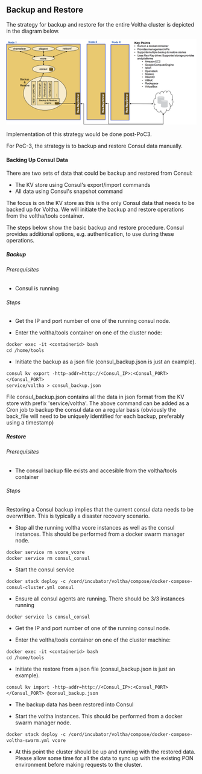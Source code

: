 ## Backup and Restore
The strategy for backup and restore for the entire Voltha cluster is 
depicted in the diagram below.

 ![back_restore](./backup_restore.png "Back and Restore")
 
 Implementation of this strategy would be done post-PoC3.   
 
For PoC-3, the strategy is to backup and restore Consul data manually.

#### Backing Up Consul Data

There are two sets of data that could be backup and restored from Consul:

* The KV store using Consul's export/import commands
* All data using Consul's snapshot command

The focus is on the KV store as this is the only Consul data that needs to be 
backed up for Voltha.  We will initiate the backup and restore operations 
from the voltha/tools container.
 
The steps below show the basic backup and restore procedure.   Consul provides
 additional options, e.g. authentication, to use during these operations.  

##### Backup

###### Prerequisites
* Consul is running

###### Steps

* Get the IP and port number of one of the running consul node.

* Enter the voltha/tools container on one of the cluster node:
```angular2html
docker exec -it <containerid> bash
cd /home/tools
```
* Initiate the backup as a json file (consul_backup.json is just an example).
```angular2html
consul kv export -http-addr=http://<Consul_IP>:<Consul_PORT></Consul_PORT> 
service/voltha > consul_backup.json
```

File consul_backup.json contains all the data in json format from the KV 
store with prefix 'service/voltha'.  The above command can be added as a 
Cron job to backup the consul data on a regular basis (obviously the 
back_file will need to be uniquely identified for each backup, 
preferably using a timestamp)


##### Restore

###### Prerequisites
* The consul backup file exists and accesible from the voltha/tools container

###### Steps

Restoring a Consul backup implies that the current consul data needs to be 
overwritten.  This is typically a disaster recovery scenario.

* Stop all the running voltha vcore instances as well as the consul 
instances.  This should be performed from a docker swarm manager node.
```angular2html
docker service rm vcore_vcore
docker service rm consul_consul
```
* Start the consul service

```angular2html
docker stack deploy -c /cord/incubator/voltha/compose/docker-compose-consul-cluster.yml consul
```
* Ensure all consul agents are running.  There should be 3/3 instances running
```angular2html
docker service ls consul_consul
```

* Get the IP and port number of one of the running consul node. 

* Enter the voltha/tools container on one of the cluster machine:
```angular2html
docker exec -it <containerid> bash
cd /home/tools
```
* Initiate the restore from a json file (consul_backup.json is just an 
example).
```angular2html
consul kv import -http-addr=http://<Consul_IP>:<Consul_PORT></Consul_PORT> @consul_backup.json
```

* The backup data has been restored into Consul

* Start the voltha instances. This should be performed from a docker swarm 
manager node.
```angular2html
docker stack deploy -c /cord/incubator/voltha/compose/docker-compose-voltha-swarm.yml vcore
```

* At this point the cluster should be up and running with the restored data.
  Please allow some time for all the data to sync up with the existing PON 
  environment before making requests to the cluster.
